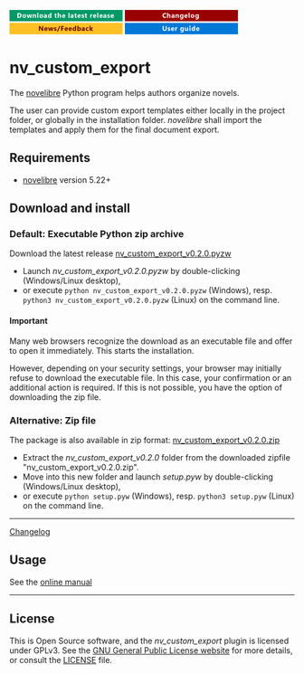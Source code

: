 [![Download the latest release](docs/img/download-button.png)](https://github.com/peter88213/nv_custom_export/raw/main/dist/nv_custom_export_v0.2.0.pyzw)
[![Changelog](docs/img/changelog-button.png)](docs/changelog.md)
[![News/Feedback](docs/img/news-button.png)](https://github.com/peter88213/novelibre/discussions)
[![Online help](docs/img/help-button.png)](https://peter88213.github.io/nv_custom_export/help/)


# nv_custom_export

The [novelibre](https://github.com/peter88213/novelibre/) Python program helps authors organize novels.  

The user can provide custom export templates either locally in the project folder, or globally in the installation folder. 
*novelibre* shall import the templates and apply them for the final document export.
 

## Requirements

- [novelibre](https://github.com/peter88213/novelibre/) version 5.22+

## Download and install

### Default: Executable Python zip archive

Download the latest release [nv_custom_export_v0.2.0.pyzw](https://github.com/peter88213/nv_custom_export/raw/main/dist/nv_custom_export_v0.2.0.pyzw)

- Launch *nv_custom_export_v0.2.0.pyzw* by double-clicking (Windows/Linux desktop),
- or execute `python nv_custom_export_v0.2.0.pyzw` (Windows), resp. `python3 nv_custom_export_v0.2.0.pyzw` (Linux) on the command line.

#### Important

Many web browsers recognize the download as an executable file and offer to open it immediately. 
This starts the installation.

However, depending on your security settings, your browser may 
initially  refuse  to download the executable file. 
In this case, your confirmation or an additional action is required. 
If this is not possible, you have the option of downloading 
the zip file. 


### Alternative: Zip file

The package is also available in zip format: [nv_custom_export_v0.2.0.zip](https://github.com/peter88213/nv_custom_export/raw/main/dist/nv_custom_export_v0.2.0.zip)

- Extract the *nv_custom_export_v0.2.0* folder from the downloaded zipfile "nv_custom_export_v0.2.0.zip".
- Move into this new folder and launch *setup.pyw* by double-clicking (Windows/Linux desktop), 
- or execute `python setup.pyw` (Windows), resp. `python3 setup.pyw` (Linux) on the command line.

---

[Changelog](docs/changelog.md)

## Usage

See the [online manual](https://peter88213.github.io/nv_custom_export/help/)

---

## License

This is Open Source software, and the *nv_custom_export* plugin is licensed under GPLv3. See the
[GNU General Public License website](https://www.gnu.org/licenses/gpl-3.0.en.html) for more
details, or consult the [LICENSE](https://github.com/peter88213/nv_custom_export/blob/main/LICENSE) file.
